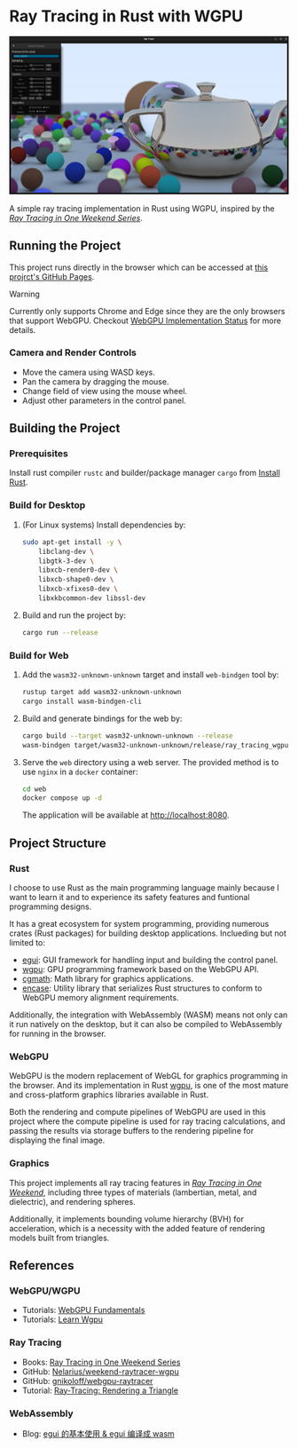 # Ray Tracing in Rust with WGPU

![](docs/weekend_scene.png)

A simple ray tracing implementation in Rust using WGPU, inspired by the [_Ray Tracing in One Weekend Series_](https://raytracing.github.io).

## Running the Project

This project runs directly in the browser which can be accessed at [this projrct's GitHub Pages](https://quantumspawner.github.io/ray_tracing_wgpu).

> [!WARNING]
> Currently only supports Chrome and Edge since they are the only browsers that support WebGPU. Checkout [WebGPU Implementation Status](https://github.com/gpuweb/gpuweb/wiki/Implementation-Status) for more details.

### Camera and Render Controls

- Move the camera using WASD keys.
- Pan the camera by dragging the mouse.
- Change field of view using the mouse wheel.
- Adjust other parameters in the control panel.

## Building the Project

### Prerequisites

Install rust compiler `rustc` and builder/package manager `cargo` from [Install Rust](https://www.rust-lang.org/tools/install).

### Build for Desktop

1. (For Linux systems) Install dependencies by:
    ```bash
    sudo apt-get install -y \
        libclang-dev \
        libgtk-3-dev \
        libxcb-render0-dev \
        libxcb-shape0-dev \
        libxcb-xfixes0-dev \
        libxkbcommon-dev libssl-dev
    ```

2. Build and run the project by:
    ```bash
    cargo run --release
    ```

### Build for Web

1. Add the `wasm32-unknown-unknown` target and install `web-bindgen` tool by:

    ```bash
    rustup target add wasm32-unknown-unknown
    cargo install wasm-bindgen-cli
    ```

2. Build and generate bindings for the web by:

    ```bash
    cargo build --target wasm32-unknown-unknown --release
    wasm-bindgen target/wasm32-unknown-unknown/release/ray_tracing_wgpu.wasm --out-dir web --web
    ```

3. Serve the `web` directory using a web server. The provided method is to use `nginx` in a `docker` container:

    ```bash
    cd web
    docker compose up -d
    ```

    The application will be available at [http://localhost:8080](http://localhost:8080).

## Project Structure

### Rust

I choose to use Rust as the main programming language mainly because I want to learn it and to experience its safety features and funtional programming designs.

It has a great ecosystem for system programming, providing numerous crates (Rust packages) for building desktop applications. Inclueding but not limited to:

- [egui](https://www.egui.rs): GUI framework for handling input and building the control panel.
- [wgpu](https://wgpu.rs): GPU programming framework based on the WebGPU API.
- [cgmath](https://docs.rs/cgmath/latest/cgmath): Math library for graphics applications.
- [encase](https://docs.rs/encase/latest/encase): Utility library that serializes Rust structures to conform to WebGPU memory alignment requirements.

Additionally, the integration with WebAssembly (WASM) means not only can it run natively on the desktop, but it can also be compiled to WebAssembly for running in the browser.

### WebGPU

WebGPU is the modern replacement of WebGL for graphics programming in the browser. And its implementation in Rust [wgpu](https://wgpu.rs), is one of the most mature and cross-platform graphics libraries available in Rust.

Both the rendering and compute pipelines of WebGPU are used in this project where the compute pipeline is used for ray tracing calculations, and passing the results via storage buffers to the rendering pipeline for displaying the final image.

### Graphics

This project implements all ray tracing features in [_Ray Tracing in One Weekend_](https://raytracing.github.io/books/RayTracingInOneWeekend.html), including three types of materials (lambertian, metal, and dielectric), and rendering spheres.

Additionally, it implements bounding volume hierarchy (BVH) for acceleration, which is a necessity with the added feature of rendering models built from triangles.

## References

### WebGPU/WGPU

- Tutorials: [WebGPU Fundamentals](https://webgpufundamentals.org)
- Tutorials: [Learn Wgpu](https://sotrh.github.io/learn-wgpu)

### Ray Tracing

- Books: [Ray Tracing in One Weekend Series](https://raytracing.github.io)
- GitHub: [Nelarius/weekend-raytracer-wgpu](https://github.com/Nelarius/weekend-raytracer-wgpu)
- GitHub: [gnikoloff/webgpu-raytracer](https://github.com/gnikoloff/webgpu-raytracer)
- Tutorial: [Ray-Tracing: Rendering a Triangle](https://www.scratchapixel.com/lessons/3d-basic-rendering/ray-tracing-rendering-a-triangle/moller-trumbore-ray-triangle-intersection.html)

### WebAssembly

- Blog: [egui 的基本使用 & egui 编译成 wasm](https://zhuanlan.zhihu.com/p/31819069353)
